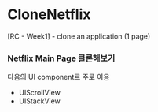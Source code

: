 # CloneNetflix
[RC - Week1] - clone an application (1 page)


### Netflix Main Page 클론해보기
다음의 UI component르 주로 이용
- UIScrollView
- UIStackView
